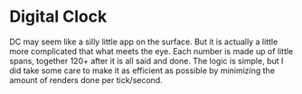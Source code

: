 # Digital Clock

DC may seem like a silly little app on the surface. But it is actually a little more complicated that what meets the eye. Each number is made up of little spans, together 120+ after it is all said and done. The logic is simple, but I did take some care to make it as efficient as possible by minimizing the amount of renders done per tick/second.
